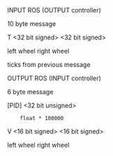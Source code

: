 INPUT ROS (OUTPUT controller)

10 byte message

T <32 bit signed> <32 bit signed> <CRC-8>

  left wheel        right wheel

ticks from previous message

OUTPUT ROS (INPUT controller)

6 byte message

[PID] <32 bit unsigned> <CRC-8>

		float * 100000

V <16 bit signed> <16 bit signed> <CRC-8>

   left wheel       right wheel
